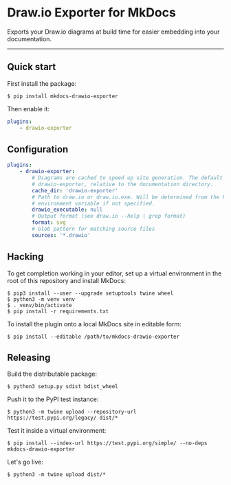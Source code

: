 # Draw.io Exporter for MkDocs

Exports your Draw.io diagrams at build time for easier embedding into your documentation.

---

## Quick start

First install the package:

```
$ pip install mkdocs-drawio-exporter
```

Then enable it:

```yaml
plugins:
    - drawio-exporter
```

## Configuration

```yaml
plugins:
    - drawio-exporter:
        # Diagrams are cached to speed up site generation. The default path is
        # drawio-exporter, relative to the documentation directory.
        cache_dir: 'drawio-exporter'
        # Path to draw.io or draw.io.exe. Will be determined from the PATH
        # environment variable if not specified.
        drawio_executable: null
        # Output format (see draw.io --help | grep format)
        format: svg
        # Glob pattern for matching source files
        sources: '*.drawio'
```

## Hacking

To get completion working in your editor, set up a virtual environment in the root of this repository and install MkDocs:

```
$ pip3 install --user --upgrade setuptools twine wheel
$ python3 -m venv venv
$ . venv/bin/activate
$ pip install -r requirements.txt
```

To install the plugin onto a local MkDocs site in editable form:

```
$ pip install --editable /path/to/mkdocs-drawio-exporter
```

## Releasing

Build the distributable package:

```
$ python3 setup.py sdist bdist_wheel
```

Push it to the PyPI test instance:

```
$ python3 -m twine upload --repository-url https://test.pypi.org/legacy/ dist/*
```

Test it inside a virtual environment:

```
$ pip install --index-url https://test.pypi.org/simple/ --no-deps mkdocs-drawio-exporter
```

Let's go live:

```
$ python3 -m twine upload dist/*
```
